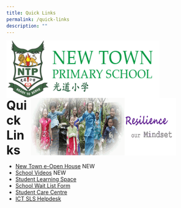 ```yaml
---
title: Quick Links
permalink: /quick-links
description: ""
---
```

<img src="/images/logosub.png" style="width:400px;height:150px;margin-left:0px;" align="left">

<img src="/images/Header%20GIF.gif" style="width:380px;height:150px;margin-right:60px;" align="right">
<br><br><br><br><br><br>

**<font size="6">Quick Links</font>**

*   [New Town e-Open House](https://sites.google.com/moe.edu.sg/newtowne-openhouse/home) NEW
*   [School Videos](https://moe-newtownpri-staging.netlify.app/accolades/school-videos) NEW
*   [Student Learning Space](https://learning.moe.edu.sg/)
*   [School Wait List Form](/files/New%20Town%20Primary%20School%20Wait%20List%20Form.pdf)
*   [Student Care Centre](https://moe-newtownpri-staging.netlify.app/for-parents/resources-for-parents/student-care-centre)
*   [ICT SLS Helpdesk](https://sites.google.com/moe.edu.sg/ntps-ict/ntps-ict/school-based-support)